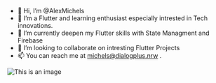 - 👋 Hi, I’m @AlexMichels
- 👀 I’m a Flutter and learning enthusiast especially intrested in Tech innovations.
- 🌱 I’m currently deepen my Flutter skills with State Managment and Firebase
- 💞️ I’m looking to collaborate on intresting Flutter Projects
- 📫 You can reach me at michels@dialogplus.nrw .


<!---
AlexMichels/AlexMichels is a ✨ special ✨ repository because its `README.md` (this file) appears on your GitHub profile.
You can click the Preview link to take a look at your changes.
--->
![This is an image](https://myoctocat.com/assets/images/base-octocat.svg)
